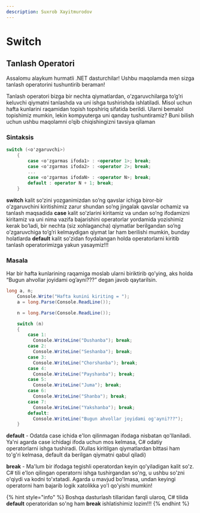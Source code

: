 ```yaml
---
description: Suxrob Xayitmurodov
---
```


# Switch

## Tanlash Operatori

Assalomu alaykum hurmatli .NET dasturchilar! Ushbu maqolamda men sizga tanlash operatorini tushuntirib beraman!

Tanlash operatori bizga bir nechta qiymatlardan, o’zgaruvchilarga to’g’ri keluvchi qiymatni tanlashda va uni ishga tushirishda ishlatiladi. Misol uchun hafta kunlarini raqamidan topish topshiriq sifatida berildi. Ularni bemalol topishimiz mumkin, lekin kompyuterga uni qanday tushuntiramiz? Buni bilish uchun ushbu maqolamni o’qib chiqishingizni tavsiya qilaman

### Sintaksis

```csharp
switch (<o'zgaruvchi>)
    {
        case <o'zgarmas ifoda1> : <operator 1>; break;
        case <o'zgarmas ifoda2> : <operator 2>; break;
        ...
        case <o'zgarmas ifodaN> : <operator N>; break;
        default : operator N + 1; break;
    }
```

**switch** kalit so’zini yozganimizdan so’ng qavslar ichiga biror-bir o’zgaruvchini kiritishimiz zarur shundan so’ng jingalak qavslar ochamiz va tanlash maqsadida **case** kalit so’zlarini kiritamiz va undan so’ng ifodamizni kiritamiz va uni nima vazifa bajarishini operatorlar yordamida yozishimiz kerak bo’ladi, bir nechta \(siz xohlagancha\) qiymatlar berilgandan so’ng o’zgaruvchiga to’g’ri kelmaydigan qiymat lar ham berilishi mumkin, bunday holatlarda **default** kalit so’zidan foydalangan holda operatorlarni kiritib tanlash operatorimizga yakun yasaymiz!!!

### Masala

  
Har bir hafta kunlarining raqamiga moslab ularni biriktirib qo’ying, aks holda “Bugun ahvollar joyidami og’ayni???” degan javob qaytarilsin.

```csharp
long a, n;
    Console.Write("Hafta kunini kiriting = ");
    a = long.Parse(Console.ReadLine());

    n = long.Parse(Console.ReadLine());

    switch (n)
    {
        case 1: 
          Console.WriteLine("Dushanba"); break;
        case 2: 
          Console.WriteLine("Seshanba"); break;
        case 3: 
          Console.WriteLine("Chorshanba"); break;
        case 4: 
          Console.WriteLine("Payshanba"); break;
        case 5: 
          Console.WriteLine("Juma"); break;
        case 6: 
          Console.WriteLine("Shanba"); break;
        case 7: 
          Console.WriteLine("Yakshanba"); break;
        default: 
          Console.WriteLine("Bugun ahvollar joyidami og'ayni???"); 		  break;
    }
```

**default** - Odatda case ichida e'lon qilinmagan ifodaga nisbatan qo'llaniladi. Ya'ni agarda case ichidagi ifoda uchun mos kelmasa, C\# odatiy operatorlarni ishga tushiradi. \(Xullas kiritilgan qiymatlardan bittasi ham to'g'ri kelmasa, default da berilgan qiymatni qabul qiladi\)

**break** - Ma'lum bir ifodaga tegishli operatordan keyin qo'yiladigan kalit so'z. C\# tili e'lon qilingan operatorni ishga tushirgandan so'ng, u ushbu so'zni o'qiydi va kodni to'xtatadi. Agarda u mavjud bo'lmasa, undan keyingi operatorni ham bajarib logik xatolikka yo'l qo'yishi mumkin!

{% hint style="info" %}
Boshqa dasturlash tillaridan farqli ularoq, C\# tilida **default** operatoridan so'ng ham **break** ishlatishimiz lozim!!!
{% endhint %}

